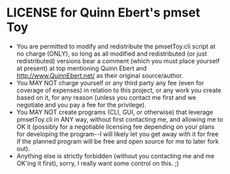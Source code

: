 LICENSE for Quinn Ebert's pmset Toy
===================================

+ You are permitted to modify and redistribute the pmsetToy.cli script at no charge (ONLY), so long as all modified and redistributed (or just redistributed) versions bear a comment (which you must place yourself at present) at top mentioning Quinn Ebert and http://www.QuinnEbert.net/ as their original source/author.
+ You MAY NOT charge yourself or any third party any fee (even for coverage of expenses) in relation to this project, or any work you create based on it, for any reason (unless you contact me first and we negotiate and you pay a fee for the privilege).
+ You MAY NOT create programs (CLI, GUI, or otherwise) that leverage pmsetToy.cli in ANY way, without first contacting me, and allowing me to OK it (possibly for a negotiable licensing fee depending on your plans for developing the program--I will likely let you get away with it for free if the planned program will be free and open source for me to later fork out).
+ Anything else is strictly forbidden (without you contacting me and me OK'ing it first), sorry, I really want some control on this. ;)

